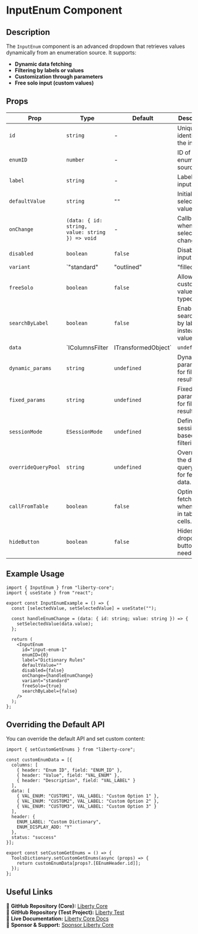 # InputEnum Component

## Description
The `InputEnum` component is an advanced dropdown that retrieves values dynamically from an enumeration source. It supports:
- **Dynamic data fetching**
- **Filtering by labels or values**
- **Customization through parameters**
- **Free solo input (custom values)**

## Props
| Prop          | Type                     | Default | Description |
|--------------|--------------------------|---------|-------------|
| `id` | `string` | - | Unique identifier for the input. |
| `enumID` | `number` | - | ID of the enumeration source. |
| `label` | `string` | - | Label for the input. |
| `defaultValue` | `string` | `""` | Initial selected value. |
| `onChange` | `(data: { id: string, value: string }) => void` | - | Callback when selection changes. |
| `disabled` | `boolean` | `false` | Disables the input. |
| `variant` | `"standard" | "outlined" | "filled"` | `"standard"` | Input style variant. |
| `freeSolo` | `boolean` | `false` | Allows custom values to be typed. |
| `searchByLabel` | `boolean` | `false` | Enables searching by label instead of value. |
| `data` | `IColumnsFilter | ITransformedObject` | `undefined` | Custom data for options. |
| `dynamic_params` | `string` | `undefined` | Dynamic parameters for filtering results. |
| `fixed_params` | `string` | `undefined` | Fixed parameters for filtering results. |
| `sessionMode` | `ESessionMode` | `undefined` | Defines session-based filtering. |
| `overrideQueryPool` | `string` | `undefined` | Overrides the default query pool for fetching data. |
| `callFromTable` | `boolean` | `false` | Optimizes fetching when used in table cells. |
| `hideButton` | `boolean` | `false` | Hides the dropdown button if needed. |

## Example Usage
```tsx
import { InputEnum } from "liberty-core";
import { useState } from "react";

export const InputEnumExample = () => {
  const [selectedValue, setSelectedValue] = useState("");

  const handleEnumChange = (data: { id: string; value: string }) => {
    setSelectedValue(data.value);
  };

  return (
    <InputEnum
      id="input-enum-1"
      enumID={0}
      label="Dictionary Rules"
      defaultValue=""
      disabled={false}
      onChange={handleEnumChange}
      variant="standard"
      freeSolo={true}
      searchByLabel={false}
    />
  );
};
```

## Overriding the Default API
You can override the default API and set custom content:
```tsx
import { setCustomGetEnums } from "liberty-core";

const customEnumData = [{
  columns: [
    { header: "Enum ID", field: "ENUM_ID" },
    { header: "Value", field: "VAL_ENUM" },
    { header: "Description", field: "VAL_LABEL" }
  ],
  data: [
    { VAL_ENUM: "CUSTOM1", VAL_LABEL: "Custom Option 1" },
    { VAL_ENUM: "CUSTOM2", VAL_LABEL: "Custom Option 2" },
    { VAL_ENUM: "CUSTOM3", VAL_LABEL: "Custom Option 3" }
  ],
  header: {
    ENUM_LABEL: "Custom Dictionary",
    ENUM_DISPLAY_ADD: "Y"
  },
  status: "success"
}];

export const setCustomGetEnums = () => {
  ToolsDictionary.setCustomGetEnums(async (props) => {
    return customEnumData[props?.[EEnumHeader.id]];
  });
};
```


## Useful Links
🔗 **GitHub Repository (Core):** [Liberty Core](https://github.com/fblettner/liberty-core/)  
🔗 **GitHub Repository (Test Project):** [Liberty Test](https://github.com/fblettner/liberty-test/)  
📖 **Live Documentation:** [Liberty Core Docs](https://docs.nomana-it.fr/liberty-core/)  
💖 **Sponsor & Support:** [Sponsor Liberty Core](https://github.com/sponsors/fblettner) 